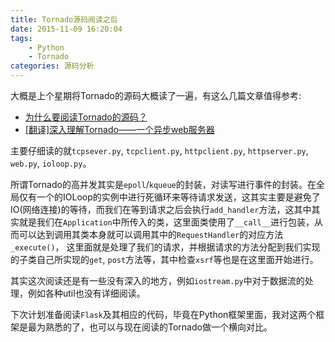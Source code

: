 ```yaml
---
title: Tornado源码阅读之后
date: 2015-11-09 16:20:04
tags:
    - Python
    - Tornado
categories: 源码分析
---
```


大概是上个星期将Tornado的源码大概读了一遍，有这么几篇文章值得参考:

- [为什么要阅读Tornado的源码？](http://www.nowamagic.net/academy/detail/13321002)
- [[翻译]深入理解Tornado——一个异步web服务器](http://www.cnblogs.com/yiwenshengmei/archive/2011/06/08/understanding_tornado.html)

<!--more-->

主要仔细读的就`tcpsever.py`, `tcpclient.py`, `httpclient.py`, `httpserver.py`, `web.py`, `ioloop.py`。

所谓Tornado的高并发其实是`epoll`/`kqueue`的封装，对读写进行事件的封装。在全局仅有一个的IOLoop的实例中进行死循环来等待请求发送，这其实主要是避免了IO(网络连接)的等待，而我们在等到请求之后会执行`add_handler`方法，这其中其实就是我们在`Application`中所传入的类，这里面类使用了`__call__`进行包装，从而可以达到调用其类本身就可以调用其中的`RequestHandler`的对应方法`_execute()`， 这里面就是处理了我们的请求，并根据请求的方法分配到我们实现的子类自己所实现的`get`, `post`方法等，其中检查`xsrf`等也是在这里面开始进行。

其实这次阅读还是有一些没有深入的地方，例如`iostream.py`中对于数据流的处理，例如各种util也没有详细阅读。

下次计划准备阅读`Flask`及其相应的代码，毕竟在Python框架里面，我对这两个框架是最为熟悉的了，也可以与现在阅读的Tornado做一个横向对比。
